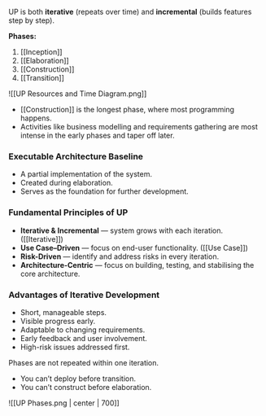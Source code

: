 UP is both **iterative** (repeats over time) and **incremental** (builds features step by step).

**Phases:**

1. [[Inception]]
2. [[Elaboration]]
3. [[Construction]]
4. [[Transition]]

![[UP Resources and Time Diagram.png]]

- [[Construction]] is the longest phase, where most programming happens.
- Activities like business modelling and requirements gathering are most intense in the early phases and taper off later.

### Executable Architecture Baseline

- A partial implementation of the system.
- Created during elaboration.
- Serves as the foundation for further development.

### Fundamental Principles of UP

- **Iterative & Incremental** — system grows with each iteration. ([[Iterative]])
- **Use Case–Driven** — focus on end-user functionality. ([[Use Case]])
- **Risk-Driven** — identify and address risks in every iteration.
- **Architecture-Centric** — focus on building, testing, and stabilising the core architecture.

### Advantages of Iterative Development

- Short, manageable steps.
- Visible progress early.
- Adaptable to changing requirements.
- Early feedback and user involvement.
- High-risk issues addressed first.

Phases are not repeated within one iteration.

- You can’t deploy before transition.
- You can’t construct before elaboration.

![[UP Phases.png | center | 700]]